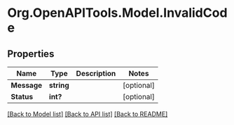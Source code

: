 # Org.OpenAPITools.Model.InvalidCode
## Properties

Name | Type | Description | Notes
------------ | ------------- | ------------- | -------------
**Message** | **string** |  | [optional] 
**Status** | **int?** |  | [optional] 

[[Back to Model list]](../README.md#documentation-for-models) [[Back to API list]](../README.md#documentation-for-api-endpoints) [[Back to README]](../README.md)

